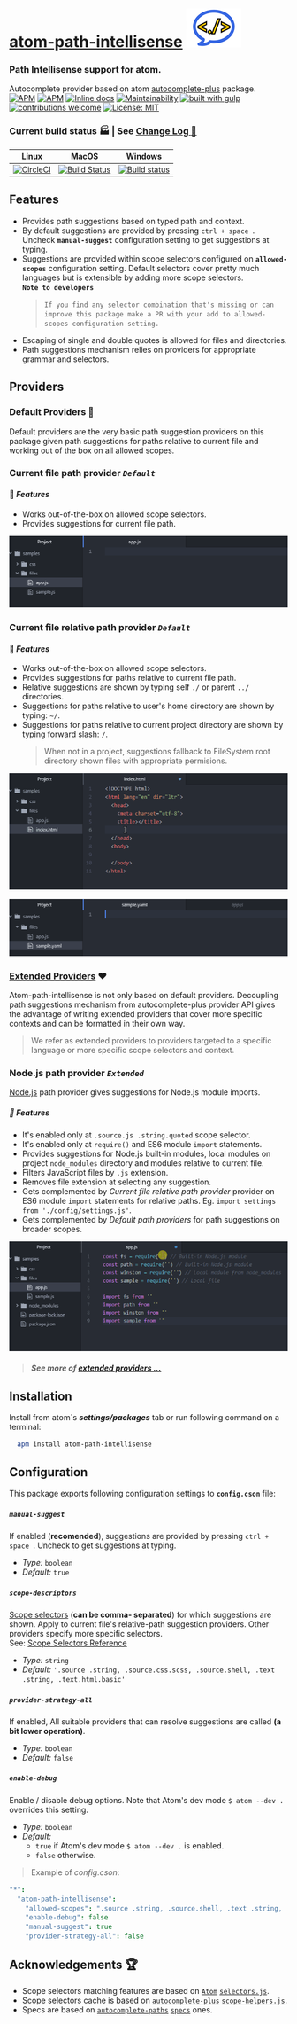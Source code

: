 # [atom-path-intellisense](https://atom.io/packages/atom-path-intellisense) [![](https://raw.githubusercontent.com/apercova/imageio/master/atom-path-intellisense/logo/Icon-100.png)](https://atom.io/packages/atom-path-intellisense)
### Path Intellisense support for atom.  
Autocomplete provider based on atom [autocomplete-plus](https://atom.io/packages/autocomplete-plus) package.  
[![APM](https://img.shields.io/apm/v/atom-path-intellisense?style=plastic)](https://atom.io/packages/atom-path-intellisense)
[![APM](https://img.shields.io/apm/dm/atom-path-intellisense?color=%23cc6677&style=plastic)](https://atom.io/packages/atom-path-intellisense)
[![Inline docs](http://inch-ci.org/github/apercova/atom-path-intellisense.svg?branch=master)](http://inch-ci.org/github/apercova/atom-path-intellisense)
[![Maintainability](https://api.codeclimate.com/v1/badges/5cb79bcbdcfc1db02a51/maintainability)](https://codeclimate.com/github/apercova/atom-path-intellisense/maintainability)
[![built with gulp](https://img.shields.io/badge/gulp-ships_this_project-eb4a4b.svg?logo=data%3Aimage%2Fpng%3Bbase64%2CiVBORw0KGgoAAAANSUhEUgAAAAYAAAAOCAMAAAA7QZ0XAAAABlBMVEUAAAD%2F%2F%2F%2Bl2Z%2FdAAAAAXRSTlMAQObYZgAAABdJREFUeAFjAAFGRjSSEQzwUgwQkjAFAAtaAD0Ls2nMAAAAAElFTkSuQmCC)](http://gulpjs.com/)
[![contributions welcome](https://img.shields.io/badge/contributions-welcome-brightgreen.svg?style=flat)](https://github.com/apercova/atom-path-intellisense/issues)
[![License: MIT](https://img.shields.io/badge/License-MIT-yellow.svg)](https://opensource.org/licenses/MIT)

### Current build status :factory: | See [Change Log :barber:](https://github.com/apercova/atom-path-intellisense/blob/master/CHANGELOG.md)
| Linux | MacOS | Windows  |
|-------|---------------|----------|
| [![CircleCI](https://circleci.com/gh/apercova/atom-path-intellisense.svg?style=svg)](https://circleci.com/gh/apercova/atom-path-intellisense) | [![Build Status](https://travis-ci.org/apercova/atom-path-intellisense.svg?branch=master)](https://travis-ci.org/apercova/atom-path-intellisense)        | [![Build status](https://ci.appveyor.com/api/projects/status/i39dfbmxa9usjqa1/branch/master?svg=true)](https://ci.appveyor.com/project/apercova/atom-path-intellisense/branch/master) |

## Features
- Provides path suggestions based on typed path and context.
- By default suggestions are provided by pressing `ctrl + space `. Uncheck  **`manual-suggest`** configuration setting to get suggestions at typing.
- Suggestions are provided within scope selectors configured on **` allowed-scopes `** configuration setting. Default selectors cover pretty much languages but is extensible by adding more scope selectors.  
  **` Note to developers `**
  > `If you find any selector combination that's missing or can improve this package make a PR with your add to allowed-scopes configuration setting.`  
- Escaping of single and double quotes is allowed for files and directories.
- Path suggestions mechanism relies on providers for appropriate grammar and selectors.

## Providers
### Default Providers :dart:
Default providers are the very basic path suggestion providers on this package given path suggestions for paths relative to current file and working out of the box on all allowed scopes.

### Current file path provider _`Default`_
#### :muscle: **_Features_**
- Works out-of-the-box on allowed scope selectors.
- Provides suggestions for current file path.

![](https://raw.githubusercontent.com/apercova/imageio/master/atom-path-intellisense/providers/filepath_provider.gif)  

### Current file relative path provider _`Default`_
#### :muscle: **_Features_**
- Works out-of-the-box on allowed scope selectors.
- Provides suggestions for paths relative to current file path.
- Relative suggestions are shown by typing self `./` or parent `../` directories.
- Suggestions for paths relative to user's home directory are shown by typing: `~/`.
- Suggestions for paths relative to current project directory are shown by typing forward slash: `/`.
  > When not in a project, suggestions fallback to FileSystem root directory shown files with appropriate permisions.

![](https://raw.githubusercontent.com/apercova/imageio/master/atom-path-intellisense/providers/filepath_rel_provider.gif)  

![](https://raw.githubusercontent.com/apercova/imageio/master/atom-path-intellisense/providers/filepath_rel_provider_home.gif)  

### [Extended Providers](https://github.com/apercova/atom-path-intellisense/blob/master/EXTENDED_PROVIDERS.md) ❤
Atom-path-intellisense is not only based on default providers.
Decoupling path suggestions mechanism from autocomplete-plus provider API gives the advantage of writing extended providers that cover more specific contexts and can be formatted in their own way.

> We refer as extended providers to providers targeted to a specific language or more specific scope selectors and context.

### Node.js path provider _`Extended`_
[Node.js](nodejs.org/) path provider gives suggestions for Node.js module imports.  
##### :muscle: **_Features_**
- It's enabled only at `.source.js .string.quoted` scope selector.
- It's enabled only at `require()` and ES6 module `import` statements.
- Provides suggestions for Node.js built-in modules, local modules on project `node_modules` directory and modules relative to current file.
- Filters JavaScript files by `.js` extension.
- Removes file extension at selecting any suggestion.
- Gets complemented by _Current file relative path provider_ provider on ES6 module `import` statements for relative paths. Eg. `import settings from './config/settings.js'`.
- Gets complemented by _Default path providers_ for path suggestions on broader scopes.

![](https://raw.githubusercontent.com/apercova/imageio/master/atom-path-intellisense/providers/node_provider.gif)

> ##### See more of [extended providers ...](https://github.com/apercova/atom-path-intellisense/blob/master/EXTENDED_PROVIDERS.md)  

## Installation
Install from atom´s **_settings/packages_** tab or run following command on a terminal:
```bash
  apm install atom-path-intellisense
```

## Configuration
This package exports following configuration settings to **` config.cson `** file:  
##### `manual-suggest`
If enabled (**recomended**), suggestions are provided by pressing `ctrl + space `. Uncheck to get suggestions at typing.  
- _Type:_     `boolean`
- _Default:_  `true`

##### `scope-descriptors`
[Scope selectors](https://flight-manual.atom.io/behind-atom/sections/scoped-settings-scopes-and-scope-descriptors/) (__can be comma-  separated__) for which suggestions are shown. Apply to current file's relative-path suggestion providers. Other providers specify more specific selectors.  
See: [Scope Selectors Reference](https://flight-manual.atom.io/behind-atom/sections/scoped-settings-scopes-and-scope-descriptors/#scope-selectors)  
- _Type:_     `string`
- _Default:_  `'.source .string, .source.css.scss, .source.shell, .text .string, .text.html.basic'`

##### `provider-strategy-all`
If enabled, All suitable providers that can resolve suggestions are called __(a bit lower operation)__.
- _Type:_     `boolean`
- _Default:_  `false`

##### `enable-debug`
Enable / disable debug options. Note that Atom's dev mode `$ atom --dev .` overrides this setting.
- _Type:_     `boolean`
- _Default:_
  - `true` if Atom's dev mode `$ atom --dev .` is enabled.
  - `false` otherwise.

> Example of _config.cson_:  
```cson
"*":
  "atom-path-intellisense":
    "allowed-scopes": ".source .string, .source.shell, .text .string, .text.html.basic"
    "enable-debug": false
    "manual-suggest": true
    "provider-strategy-all": false
```
## Acknowledgements :trophy:
- Scope selectors matching features are based on [`Atom`](https://github.com/atom) [`selectors.js`](https://github.com/atom/atom/blob/master/src/selectors.js).
- Scope selectors cache is based on [`autocomplete-plus`](https://github.com/atom/autocomplete-plus) [`scope-helpers.js`](https://github.com/atom/autocomplete-plus/blob/master/lib/scope-helpers.js).
- Specs are based on [`autocomplete-paths`](https://github.com/atom-community/autocomplete-paths) [`specs`](https://github.com/atom-community/autocomplete-paths/tree/master/spec) ones.
